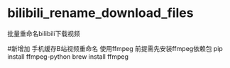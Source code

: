 # bilibili_rename_download_files
批量重命名bilibili下载视频

#新增加 手机缓存B站视频重命名
使用ffmpeg
前提需先安装ffmpeg依赖包
pip install ffmpeg-python
brew install ffmpeg